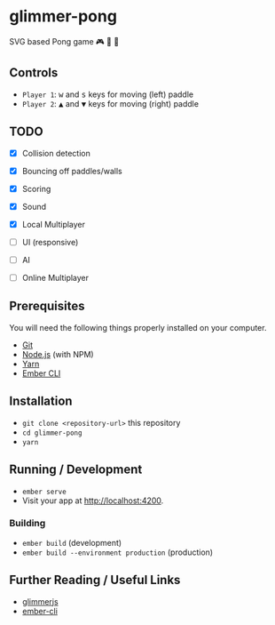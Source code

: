 # glimmer-pong

SVG based Pong game :video_game: :space_invader: :tennis:

## Controls

- `Player 1`: <kbd>w</kbd> and <kbd>s</kbd> keys for moving (left) paddle
- `Player 2`: <kbd>▲</kbd> and <kbd>▼</kbd> keys for moving (right) paddle


## TODO

- [x] Collision detection
- [x] Bouncing off paddles/walls
- [x] Scoring
- [x] Sound
- [x] Local Multiplayer
- [ ] UI (responsive)
- [ ] AI
- [ ] Online Multiplayer


## Prerequisites

You will need the following things properly installed on your computer.

* [Git](https://git-scm.com/)
* [Node.js](https://nodejs.org/) (with NPM)
* [Yarn](https://yarnpkg.com/en/)
* [Ember CLI](https://ember-cli.com/)

## Installation

* `git clone <repository-url>` this repository
* `cd glimmer-pong`
* `yarn`

## Running / Development

* `ember serve`
* Visit your app at [http://localhost:4200](http://localhost:4200).

### Building

* `ember build` (development)
* `ember build --environment production` (production)

## Further Reading / Useful Links

* [glimmerjs](http://github.com/tildeio/glimmer/)
* [ember-cli](https://ember-cli.com/)
